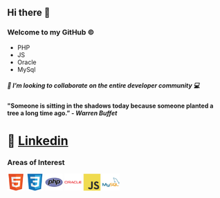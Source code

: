 ## **Hi there** 👋
### Welcome to my GitHub :copyright:

* PHP
* JS
* Oracle
* MySql
##### 👯 I’m looking to collaborate on the entire developer community :computer:

#### "Someone is sitting in the shadows today because someone planted a tree a long time ago.” - *Warren Buffet*
# :link: [Linkedin](https://www.linkedin.com/in/odairpanizzijunior/)

### Areas of Interest
  <img src="https://github.com/devicons/devicon/blob/v2.16.0/icons/html5/html5-original.svg" height="40" alt="HTML5"/>
  <img src="https://github.com/devicons/devicon/blob/v2.16.0/icons/css3/css3-original.svg" height="40" alt="CSS3"/>
  <img src="https://github.com/devicons/devicon/blob/v2.16.0/icons/php/php-original.svg" height="40" alt="PHP"/>
  <img src="https://github.com/devicons/devicon/blob/v2.16.0/icons/oracle/oracle-original.svg" height="40" alt="Oracle"/>
  <img src="https://github.com/devicons/devicon/blob/v2.16.0/icons/javascript/javascript-original.svg" height="40" alt="JS"/>
  <img src= "https://github.com/devicons/devicon/blob/master/icons/mysql/mysql-original-wordmark.svg" height="40" alt="MySQL"/>

   
  
<!--
**OdairPanizziJunior/OdairPanizziJunior** is a ✨ _special_ ✨ repository because its `README.md` (this file) appears on your GitHub profile.


Here are some ideas to get you started:

- 🔭 I’m currently working on ...
- 🌱 I’m currently learning ...
- 👯 I’m looking to collaborate on ...
- 🤔 I’m looking for help with ...
- 💬 Ask me about ...
- 📫 How to reach me: ...
- 😄 Pronouns: ...
- ⚡ Fun fact: ...
##### :books: 
##### :construction_worker: I’m currently working on JBS Foods
-->
